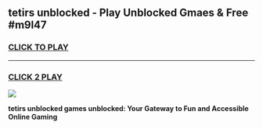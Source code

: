 
## tetirs unblocked - Play Unblocked Gmaes & Free #m9l47
<h3>
<a href="https://news.freeplayer.one?title=tetirs_unblocked&ref=26F">CLICK TO PLAY</a></h3>
<hr>

<h3>
<a href="https://news.freeplayer.one?title=tetirs_unblocked&ref=26F">CLICK 2 PLAY</a>
  
</h3>

<a href="https://news.freeplayer.one?title=tetirs_unblocked&ref=26F/"><img src="https://clearcache.store/games.png"></a>


**tetirs unblocked games unblocked: Your Gateway to Fun and Accessible Online Gaming**
